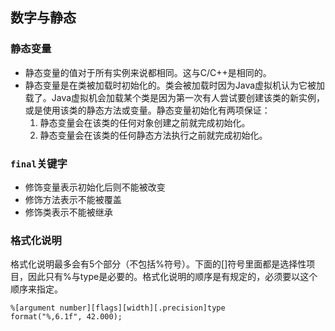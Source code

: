 ## 数字与静态

### 静态变量
* 静态变量的值对于所有实例来说都相同。这与C/C++是相同的。
* 静态变量是在类被加载时初始化的。类会被加载时因为Java虚拟机认为它被加载了。Java虚拟机会加载某个类是因为第一次有人尝试要创建该类的新实例，或是使用该类的静态方法或变量。静态变量初始化有两项保证：
  1. 静态变量会在该类的任何对象创建之前就完成初始化。
  2. 静态变量会在该类的任何静态方法执行之前就完成初始化。

### `final`关键字
* 修饰变量表示初始化后则不能被改变
* 修饰方法表示不能被覆盖
* 修饰类表示不能被继承

### 格式化说明
格式化说明最多会有5个部分（不包括%符号）。下面的[]符号里面都是选择性项目，因此只有%与type是必要的。格式化说明的顺序是有规定的，必须要以这个顺序来指定。

`%[argument number][flags][width][.precision]type`  
`format("%,6.1f", 42.000);`
